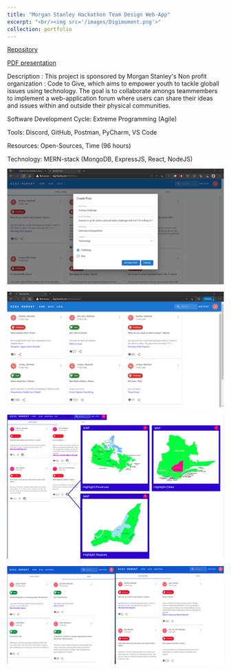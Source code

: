 ```yaml
---
title: "Morgan Stanley Hackathon Team Design Web-App"
excerpt: "<br/><img src='/images/Digimoment.png'>"
collection: portfolio
---
```


[Repository](https://github.com/mth-1012/YouthCommunity)

[PDF presentation](https://github.com/yida-li/yida-li.github.io/blob/master/files/Presentation.pdf)

Description : This project is sponsored by Morgan Stanley's Non profit organization : Code to Give, which aims to empower youth to tackle globall issues using technology. The goal is to collaborate amongs teammembers to implement a web-application forum where users can share their ideas and issues within and outside their physical communities.

Software Development Cycle: Extreme Programming (Agile)

Tools: Discord, GitHub, Postman, PyCharm, VS Code

Resources: Open-Sources, Time (96 hours)

Technology: MERN-stack (MongoDB, ExpressJS, React, NodeJS)

![til](/images/ta1.png)

![til](/images/ta2.png)

![til](/images/ta3.png)

![til](/images/t4.png)
